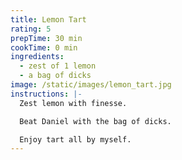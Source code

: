 ```yaml
---
title: Lemon Tart
rating: 5
prepTime: 30 min
cookTime: 0 min
ingredients:
  - zest of 1 lemon
  - a bag of dicks
image: /static/images/lemon_tart.jpg
instructions: |-
  Zest lemon with finesse.

  Beat Daniel with the bag of dicks.

  Enjoy tart all by myself.
---
```

